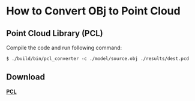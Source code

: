 # How to Convert OBj to Point Cloud

## Point Cloud Library (PCL)

Compile the code and run following command:

```
$ ./build/bin/pcl_converter -c ./model/source.obj ./results/dest.pcd
```




## Download
[**PCL**](https://github.com/PointCloudLibrary/pcl)    
